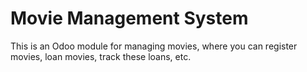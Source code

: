 # Movie Management System
This is an Odoo module for managing movies, where you can register movies, loan movies, track these loans, etc.
